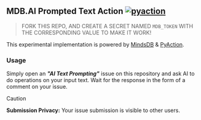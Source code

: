 ## MDB.AI Prompted Text Action <a href="https://github.com/lnxpy/pyaction"><img alt="pyaction" src="https://img.shields.io/badge/PyAction-white?label=Made%20with&labelColor=white&color=0064D7"></a>

> FORK THIS REPO, AND CREATE A SECRET NAMED `MDB_TOKEN` WITH THE CORRESPONDING VALUE TO MAKE IT WORK!

This experimental implementation is powered by [MindsDB](https://mdb.ai) & [PyAction](https://github.com/lnxpy/pyaction).

### Usage
Simply open an ***"AI Text Prompting"*** issue on this repository and ask AI to do operations on your input text. Wait for the response in the form of a comment on your issue.

> [!CAUTION]
> **Submission Privacy:** Your issue submission is visible to other users.

